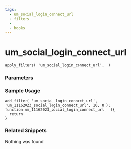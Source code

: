 ```yaml
---
tags: 
  - um_social_login_connect_url
  - filters
  - 
  - hooks
---
```

# um\_social\_login\_connect\_url

``` php:no-line-numbers
apply_filters( 'um_social_login_connect_url',  )
```
<div class='hook-sep'></div>

### Parameters

<div class='hook-sep'></div>



### Sample Usage

``` php:no-line-numbers
add_filter( 'um_social_login_connect_url', 'um_11162023_social_login_connect_url', 10, 0 );
function um_11162023_social_login_connect_url(  ){
  return ;
}
```
<div class='hook-sep'></div>



### Related Snippets

Nothing was found

